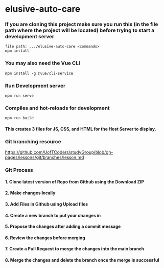 # elusive-auto-care

### If you are cloning this project make sure you run this (in the file path where the project will be located) before trying to start a development server
```
file path: .../elusive-auto-care <commands>
npm install
```

### You may also need the Vue CLI
```
npm install -g @vue/cli-service
```
### Run Development server
```
npm run serve
```

### Compiles and hot-reloads for development

```
npm run build
```
#### This creates 3 files for JS, CSS, and HTML for the Host Server to display.

### Git branching resource

https://github.com/UofTCoders/studyGroup/blob/gh-pages/lessons/git/branches/lesson.md

### Git Process

#### 1. Clone latest version of Repo from Github using the Download ZIP
#### 2. Make changes locally
#### 3. Add Files in Github using Upload files
#### 4. Create a new branch to put your changes in
#### 5. Propose the changes after adding a commit message
#### 6. Review the changes before merging
#### 7. Create a Pull Request to merge the changes into the main branch
#### 8. Merge the changes and delete the branch once the merge is successful

